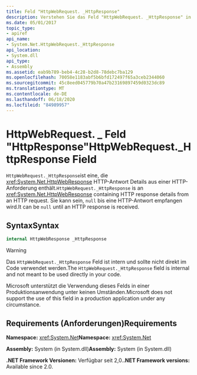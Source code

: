 ```yaml
---
title: Feld "HttpWebRequest. _HttpResponse"
description: Verstehen Sie das Feld "HttpWebRequest. _HttpResponse" in .net. Dieses Feld ist ein HttpWebResponse-Typ, der HTTP-Antwort Details aus einer HTTP-Anforderung enthält.
ms.date: 05/01/2017
topic_type:
- apiref
api_name:
- System.Net.HttpWebRequest._HttpResponse
api_location:
- System.dll
api_type:
- Assembly
ms.assetid: eab9b789-beb4-4c28-b2d8-78debc7ba129
ms.openlocfilehash: 70058e1183abf5b6bfd172497f65a3ceb2344060
ms.sourcegitcommit: 45c8eed045779b70a47b23169897459d0323dc89
ms.translationtype: MT
ms.contentlocale: de-DE
ms.lasthandoff: 06/18/2020
ms.locfileid: "84989957"
---
```

# <a name="httpwebrequest_httpresponse-field"></a><span data-ttu-id="b4ea3-104">HttpWebRequest. \_ Feld "HttpResponse"</span><span class="sxs-lookup"><span data-stu-id="b4ea3-104">HttpWebRequest.\_HttpResponse Field</span></span>

<span data-ttu-id="b4ea3-105">`HttpWebRequest._HttpResponse`ist eine, die <xref:System.Net.HttpWebResponse> HTTP-Antwort Details aus einer HTTP-Anforderung enthält.</span><span class="sxs-lookup"><span data-stu-id="b4ea3-105">`HttpWebRequest._HttpResponse` is an <xref:System.Net.HttpWebResponse> containing HTTP response details from an HTTP request.</span></span> <span data-ttu-id="b4ea3-106">Sie kann sein, `null` bis eine HTTP-Antwort empfangen wird.</span><span class="sxs-lookup"><span data-stu-id="b4ea3-106">It can be `null` until an HTTP response is received.</span></span>

## <a name="syntax"></a><span data-ttu-id="b4ea3-107">Syntax</span><span class="sxs-lookup"><span data-stu-id="b4ea3-107">Syntax</span></span>
  
```csharp  
internal HttpWebResponse _HttpResponse
```

> [!WARNING]
> <span data-ttu-id="b4ea3-108">Das `HttpWebRequest._HttpResponse` Feld ist intern und sollte nicht direkt im Code verwendet werden.</span><span class="sxs-lookup"><span data-stu-id="b4ea3-108">The `HttpWebRequest._HttpResponse` field is internal and not meant to be used directly in your code.</span></span>
>
> <span data-ttu-id="b4ea3-109">Microsoft unterstützt die Verwendung dieses Felds in einer Produktionsanwendung unter keinen Umständen.</span><span class="sxs-lookup"><span data-stu-id="b4ea3-109">Microsoft does not support the use of this field in a production application under any circumstance.</span></span>

## <a name="requirements"></a><span data-ttu-id="b4ea3-110">Requirements (Anforderungen)</span><span class="sxs-lookup"><span data-stu-id="b4ea3-110">Requirements</span></span>

<span data-ttu-id="b4ea3-111">**Namespace:** <xref:System.Net></span><span class="sxs-lookup"><span data-stu-id="b4ea3-111">**Namespace:** <xref:System.Net></span></span>

<span data-ttu-id="b4ea3-112">**Assembly:** System (in System.dll)</span><span class="sxs-lookup"><span data-stu-id="b4ea3-112">**Assembly:** System (in System.dll)</span></span>

<span data-ttu-id="b4ea3-113">**.NET Framework Versionen:** Verfügbar seit 2,0.</span><span class="sxs-lookup"><span data-stu-id="b4ea3-113">**.NET Framework versions:** Available since 2.0.</span></span>
